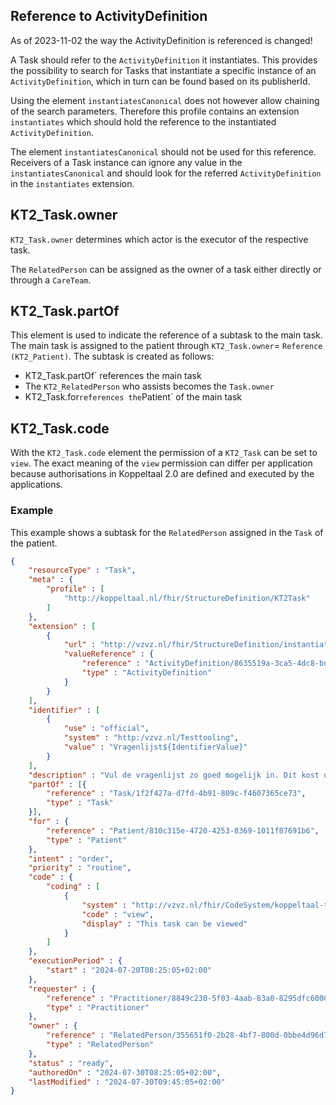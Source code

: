 
## Reference to ActivityDefinition

<div class="dragon">
<p>As of 2023-11-02 the way the ActivityDefinition is referenced is changed!</p>
</div>


A Task should refer to the `ActivityDefinition` it instantiates. This provides the possibility to search for Tasks that instantiate a specific instance of an `ActivityDefinition`, which in turn can be found based on its publisherId.

Using the element `instantiatesCanonical` does not however allow chaining of the search parameters. Therefore this profile contains an extension `instantiates` which should hold the reference to the instantiated `ActivityDefinition`.

The element `instantiatesCanonical` should not be used for this reference. Receivers of a Task instance can ignore any value in the `instantiatesCanonical` and should look for the referred `ActivityDefinition` in the `instantiates` extension.

## KT2_Task.owner
`KT2_Task.owner` determines which actor is the executor of the respective task.

The `RelatedPerson` can be assigned as the owner of a task either directly or through a `CareTeam`.

## KT2_Task.partOf 
This element is used to indicate the reference of a subtask to the main task.
The main task is assigned to the patient through `KT2_Task.owner`= `Reference (KT2_Patient)`. 
The subtask is created as follows:
* KT2_Task.partOf` references the main task
* The `KT2_RelatedPerson` who assists becomes the `Task.owner`
* KT2_Task.for` references the `Patient` of the main task

## KT2_Task.code

With the `KT2_Task.code` element the permission of a `KT2_Task` can be set to `view`. 
The exact meaning of the `view` permission can differ per application because authorisations in 
Koppeltaal 2.0 are defined and executed by the applications.

### Example
This example shows a subtask for the `RelatedPerson` assigned in the `Task` of the patient.



```JSON
{
    "resourceType" : "Task",
    "meta" : {
        "profile" : [
            "http://koppeltaal.nl/fhir/StructureDefinition/KT2Task"
        ]
    },
    "extension" : [
        {
            "url" : "http://vzvz.nl/fhir/StructureDefinition/instantiates",
            "valueReference" : {
                "reference" : "ActivityDefinition/8635519a-3ca5-4dc8-bd07-4ec1e7fefcd5",
                "type" : "ActivityDefinition"
            }
        }
    ],
    "identifier" : [
        {
            "use" : "official",
            "system" : "http:/vzvz.nl/Testtooling",
            "value" : "Vragenlijst${IdentifierValue}"
        }
    ],
    "description" : "Vul de vragenlijst zo goed mogelijk in. Dit kost ongeveer 10 minuten.",
    "partOf" : [{
        "reference" : "Task/1f2f427a-d7fd-4b91-809c-f4607365ce73",
        "type" : "Task"
    }],
    "for" : {
        "reference" : "Patient/810c315e-4720-4253-8369-1011f87691b6",
        "type" : "Patient"
    },
    "intent" : "order",
    "priority" : "routine",
    "code" : {
        "coding" : [
            {
                "system" : "http://vzvz.nl/fhir/CodeSystem/koppeltaal-task-code",
                "code" : "view",
                "display" : "This task can be viewed"
            }
        ]
    },
    "executionPeriod" : {
        "start" : "2024-07-20T08:25:05+02:00"
    },
    "requester" : {
        "reference" : "Practitioner/8849c230-5f03-4aab-83a0-8295dfc6000b",
        "type" : "Practitioner"
    },
    "owner" : {
        "reference" : "RelatedPerson/355651f0-2b28-4bf7-800d-0bbe4d96d793",
        "type" : "RelatedPerson"
    },
    "status" : "ready",
    "authoredOn" : "2024-07-30T08:25:05+02:00",
    "lastModified" : "2024-07-30T09:45:05+02:00"
}
```
